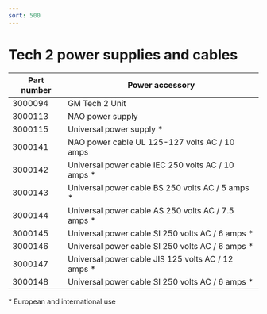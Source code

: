 ```yaml
---
sort: 500
---
```

# Tech 2 power supplies and cables

| Part number | Power accessory |
| --- | --- | 
| 3000094 | GM Tech 2 Unit |
| 3000113 | NAO power supply |
| 3000115 | Universal power supply \* |
| 3000141 | NAO power cable UL 125-127 volts AC / 10 amps |
| 3000142 | Universal power cable IEC 250 volts AC / 10 amps \* |
| 3000143 | Universal power cable BS 250 volts AC / 5 amps \* |
| 3000144 | Universal power cable AS 250 volts AC / 7.5 amps \* |
| 3000145 | Universal power cable SI 250 volts AC / 6 amps \* |
| 3000146 | Universal power cable SI 250 volts AC / 6 amps \* |
| 3000147 | Universal power cable JIS 125 volts AC / 12 amps \* |
| 3000148 | Universal power cable SI 250 volts AC / 6 amps \* |

\* European and international use

